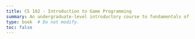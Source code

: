 ```yaml
---
title: CS 102 - Introduction to Game Programming
summary: An undergraduate-level introductory course to fundamentals of python and game programming using Pygame library.
type: book  # Do not modify.
toc: false
---
```




